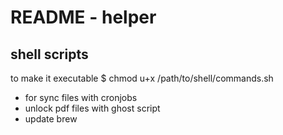 # README - helper

## shell scripts
to make it executable
                        $ chmod u+x /path/to/shell/commands.sh

- for sync files with cronjobs
- unlock pdf files with ghost script 
- update brew 


## 



